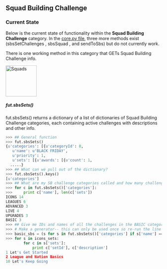 ## Squad Building Challenge
### Current State
Below is the current state of functionality within the **Squad Building Challenge** category. In the [core.py file](https://github.com/futapi/fut/blob/master/fut/core.py), three more methods exist (sbsSetChallenges , sbsSquad , and sendToSbs) but do not currently work.

There is one working method in this category that GETs Squad Building Challenge info.

<img src="https://i.imgur.com/hKWXzQ2.png" alt="Squads" height = "100px"/>

##### fut.sbsSets()

fut.sbsSets() returns a dictionary of a list of dictionaries of Squad Building Challenge categories, each containing active challenges with descriptions and other info. 


```python
>>> ## General function
>>> fut.sbsSets()
{u'categories': [{u'categoryId': 8,
   u'name': u'BLACK FRIDAY',
   u'priority': 1,
   u'sets': [{u'awards': [{u'count': 1,
  .....}
>>> ## What can we pull out of the dictionary?
>>> fut.sbsSets().keys()
[u'categories']
>>> ## What are my SB challenge categories called and how many challenges are within them?
>>> for c in fut.sbsSets()['categories']:
>>> 	print c['name'], len(c['sets'])
ICONS 14
LEAGUES 6
ADVANCED 3
LIVE 4
UPGRADES 3
BASIC 3
>>> ## Give me IDs and names of all the challenges in the BASIC category
>>> # Make a generator-- this can only be used once so re-run the line below each time you use the generator
>>> basic_sbs = (s for s in fut.sbsSets()['categories'] if s['name'] == 'BASIC')
>>> for s in icons_sets:                                                         
    	for c in s['sets']:
        	print c['setId'], c['description']
1 Let's Get Started
2 League and Nation Basics
10 Let's Keep Going
```

